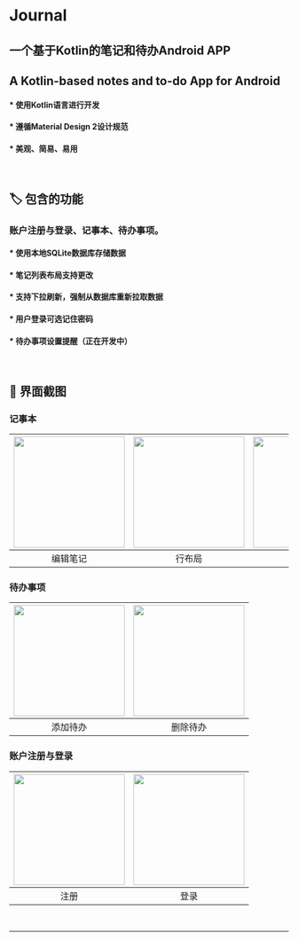 # Journal
## 一个基于Kotlin的笔记和待办Android APP
## A Kotlin-based notes and to-do App for Android

#### * 使用Kotlin语言进行开发
#### * 遵循Material Design 2设计规范
#### * 美观、简易、易用

<br/>

## 🏷️ 包含的功能
### 账户注册与登录、记事本、待办事项。

#### * 使用本地SQLite数据库存储数据
#### * 笔记列表布局支持更改
#### * 支持下拉刷新，强制从数据库重新拉取数据
#### * 用户登录可选记住密码
#### * 待办事项设置提醒（正在开发中）

<br/>

## 📱 界面截图
### 记事本
| <img src="https://user-images.githubusercontent.com/95619684/165221932-94350505-9552-4e54-893e-f221241b1ef0.png" width="200"/> | <img src="https://user-images.githubusercontent.com/95619684/165221971-9bdd9670-4049-48d4-a391-98a5c1612b8a.png" width="200"/> | <img src="https://user-images.githubusercontent.com/95619684/165222002-9afeef9b-26a9-42d7-bd44-8b072fbee18f.png" width="200"/> | <img src="https://user-images.githubusercontent.com/95619684/165222985-5e544ea6-fc26-4fcf-958c-02b60ce99f01.png" width="200"/> |
|:---:|:---:|:---:|:---:|
| 编辑笔记 | 行布局 | 两列布局 | 删除笔记 | 


### 待办事项
| <img src="https://user-images.githubusercontent.com/95619684/165223853-2237ce24-add4-4aa6-a521-30488fb8060f.png" width="200"/> | <img src="https://user-images.githubusercontent.com/95619684/165223885-04a8c0db-7292-4b95-9834-a514cadd5fe7.png" width="200"/> |
|:---:|:---:|
| 添加待办 | 删除待办 |

### 账户注册与登录
| <img src="https://user-images.githubusercontent.com/95619684/165224038-e462762b-62b9-4088-b166-b91714925980.png" width="200"/> | <img src="https://user-images.githubusercontent.com/95619684/165224080-b4be052a-35ff-422b-b4f7-840f24f9dd0b.png" width="200"/> |
|:---:|:---:|
| 注册 | 登录 |

<br/><hr/>


